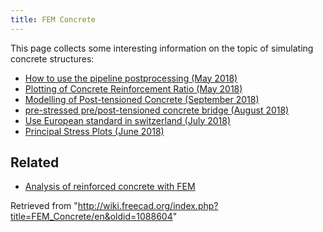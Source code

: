 ```yaml
---
title: FEM Concrete
---
```

This page collects some interesting information on the topic of simulating concrete structures:

* [How to use the pipeline postprocessing (May 2018)](https://forum.freecadweb.org/viewtopic.php?f=18&t=28635)
* [Plotting of Concrete Reinforcement Ratio (May 2018)](https://forum.freecadweb.org/viewtopic.php?f=18&t=28821)
* [Modelling of Post-tensioned Concrete (September 2018)](https://forum.freecadweb.org/viewtopic.php?f=18&t=30697)
* [pre-stressed pre/post-tensioned concrete bridge (August 2018)](https://forum.freecadweb.org/viewtopic.php?f=18&t=30286)
* [Use European standard in switzerland (July 2018)](https://forum.freecadweb.org/viewtopic.php?f=18&t=29930)
* [Principal Stress Plots (June 2018)](https://forum.freecadweb.org/viewtopic.php?f=18&t=29381)

## Related

* [Analysis of reinforced concrete with FEM](/Analysis_of_reinforced_concrete_with_FEM "Analysis of reinforced concrete with FEM")

Retrieved from "<http://wiki.freecad.org/index.php?title=FEM_Concrete/en&oldid=1088604>"